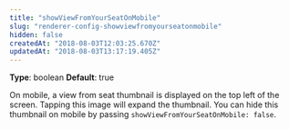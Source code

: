 ```yaml
---
title: "showViewFromYourSeatOnMobile"
slug: "renderer-config-showviewfromyourseatonmobile"
hidden: false
createdAt: "2018-08-03T12:03:25.670Z"
updatedAt: "2018-08-03T13:17:19.405Z"
---
```

**Type**: boolean
**Default**: true

On mobile, a view from seat thumbnail is displayed on the top left of the screen. Tapping this image will expand the thumbnail.
You can hide this thumbnail on mobile by passing `showViewFromYourSeatOnMobile: false`.
